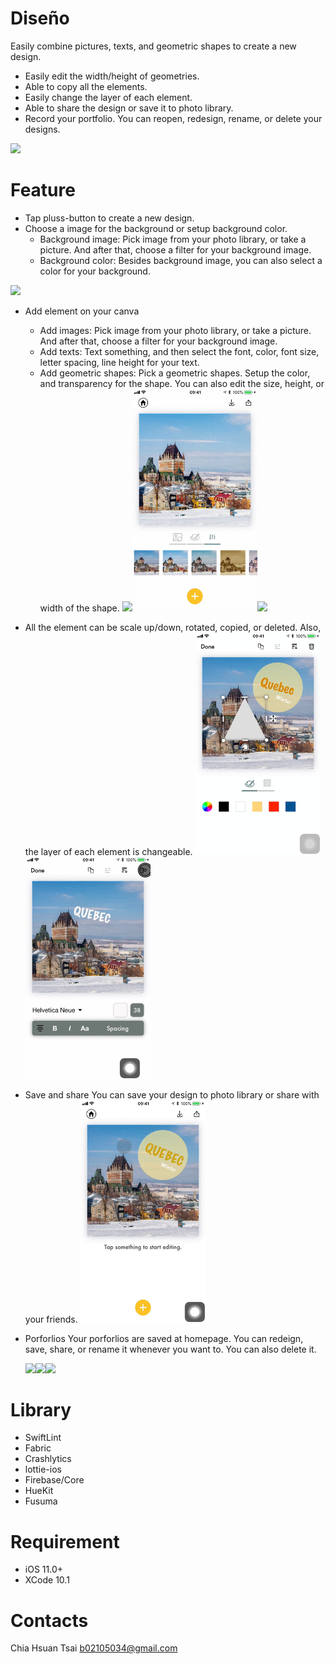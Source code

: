 # Diseño 
Easily combine pictures, texts, and geometric shapes to create a new design.

- Easily edit the width/height of geometries.
- Able to copy all the elements. 
- Easily change the layer of each element.
- Able to share the design or save it to photo library.
- Record your portfolio. You can reopen, redesign, rename, or delete your designs. 

<a href="https://testflight.apple.com/join/w0qkD8LH"><img src="https://i.imgur.com/Pc1KdHw.png" width="150"></a>

# Feature 

- Tap pluss-button to create a new design. 
- Choose a image for the background or setup background color.
  -  Background image: Pick image from your photo library, or take a picture. And after that, choose a filter for your background image.
  - Background color: Besides background image, you can also select a color for your background.
  
 <img src="https://github.com/AlexandraTsai/Dise-o/blob/test/READMEgif/AddNewDesign.gif" width="200">

- Add element on your canva
  -  Add images: Pick image from your photo library, or take a picture. And after that, choose a filter for your background image.
  -  Add texts: Text something, and then select the font, color, font size, letter spacing, line height for your text.
  -  Add geometric shapes: Pick a geometric shapes. Setup the color, and transparency for the shape. You can also edit the size, height, or width of the shape.
  <img src="https://github.com/AlexandraTsai/Dise-o/blob/test/READMEgif/AddImage.gif" width="200"><img src="https://github.com/AlexandraTsai/Dise-o/blob/test/READMEgif/Shape.gif" width="200"><img src="https://github.com/AlexandraTsai/Dise-o/blob/test/READMEgif/Text.gif" width="200">
  
- All the element can be scale up/down, rotated, copied, or deleted. Also, the layer of each element is changeable.
  <img src="https://github.com/AlexandraTsai/Dise-o/blob/test/READMEgif/Scapeup_down.gif" width="200"><img src="https://github.com/AlexandraTsai/Dise-o/blob/test/READMEgif/Copy_Delete.gif" width="200">

- Save and share
You can save your design to photo library or share with your friends.
  <img src="https://github.com/AlexandraTsai/Dise-o/blob/test/READMEgif/Share_save.gif" width="200">

- Porforlios
Your porforlios are saved at homepage. 
You can redeign, save, share, or rename it whenever you want to. You can also delete it.

  <img src="https://i.imgur.com/nAOb3l8.png" width="200"><img src="https://i.imgur.com/U1ti14E.png" width="200"><img src="https://i.imgur.com/Yi5Mm8z.png" width="200">

# Library

- SwiftLint
- Fabric
- Crashlytics
- lottie-ios
- Firebase/Core
- HueKit
- Fusuma

# Requirement

- iOS 11.0+
- XCode 10.1

# Contacts

Chia Hsuan Tsai
b02105034@gmail.com


